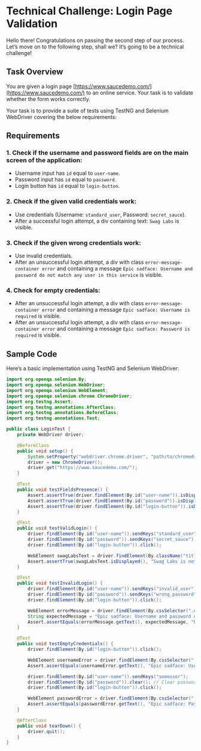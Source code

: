 # Technical Challenge: Login Page Validation

Hello there! Congratulations on passing the second step of our process.  
Let’s move on to the following step, shall we? It’s going to be a technical challenge!

## Task Overview

You are given a login page [https://www.saucedemo.com/](https://www.saucedemo.com/) to an online service. Your task is to validate whether the form works correctly.

Your task is to provide a suite of tests using TestNG and Selenium WebDriver covering the below requirements:

## Requirements

### 1. Check if the username and password fields are on the main screen of the application:

- Username input has `id` equal to `user-name`.
- Password input has `id` equal to `password`.
- Login button has `id` equal to `login-button`.

### 2. Check if the given valid credentials work:

- Use credentials (Username: `standard_user`, Password: `secret_sauce`).
- After a successful login attempt, a div containing text: `Swag Labs` is visible.

### 3. Check if the given wrong credentials work:

- Use invalid credentials.
- After an unsuccessful login attempt, a div with class `error-message-container error` and containing a message `Epic sadface: Username and password do not match any user in this service` is visible.

### 4. Check for empty credentials:

- After an unsuccessful login attempt, a div with class `error-message-container error` and containing a message `Epic sadface: Username is required` is visible.
- After an unsuccessful login attempt, a div with class `error-message-container error` and containing a message `Epic sadface: Password is required` is visible.

## Sample Code

Here’s a basic implementation using TestNG and Selenium WebDriver:

```java
import org.openqa.selenium.By;
import org.openqa.selenium.WebDriver;
import org.openqa.selenium.WebElement;
import org.openqa.selenium.chrome.ChromeDriver;
import org.testng.Assert;
import org.testng.annotations.AfterClass;
import org.testng.annotations.BeforeClass;
import org.testng.annotations.Test;

public class LoginTest {
    private WebDriver driver;

    @BeforeClass
    public void setup() {
        System.setProperty("webdriver.chrome.driver", "path/to/chromedriver");
        driver = new ChromeDriver();
        driver.get("https://www.saucedemo.com/");
    }

    @Test
    public void testFieldsPresence() {
        Assert.assertTrue(driver.findElement(By.id("user-name")).isDisplayed(), "Username field is not displayed.");
        Assert.assertTrue(driver.findElement(By.id("password")).isDisplayed(), "Password field is not displayed.");
        Assert.assertTrue(driver.findElement(By.id("login-button")).isDisplayed(), "Login button is not displayed.");
    }

    @Test
    public void testValidLogin() {
        driver.findElement(By.id("user-name")).sendKeys("standard_user");
        driver.findElement(By.id("password")).sendKeys("secret_sauce");
        driver.findElement(By.id("login-button")).click();

        WebElement swagLabsText = driver.findElement(By.className("title"));
        Assert.assertTrue(swagLabsText.isDisplayed(), "Swag Labs is not visible after successful login.");
    }

    @Test
    public void testInvalidLogin() {
        driver.findElement(By.id("user-name")).sendKeys("invalid_user");
        driver.findElement(By.id("password")).sendKeys("wrong_password");
        driver.findElement(By.id("login-button")).click();

        WebElement errorMessage = driver.findElement(By.cssSelector(".error-message-container.error"));
        String expectedMessage = "Epic sadface: Username and password do not match any user in this service";
        Assert.assertEquals(errorMessage.getText(), expectedMessage, "Error message for invalid credentials is not as expected.");
    }

    @Test
    public void testEmptyCredentials() {
        driver.findElement(By.id("login-button")).click();

        WebElement usernameError = driver.findElement(By.cssSelector(".error-message-container.error"));
        Assert.assertEquals(usernameError.getText(), "Epic sadface: Username is required", "Username required error message is incorrect.");

        driver.findElement(By.id("user-name")).sendKeys("someuser");
        driver.findElement(By.id("password")).clear(); // Clear password field
        driver.findElement(By.id("login-button")).click();

        WebElement passwordError = driver.findElement(By.cssSelector(".error-message-container.error"));
        Assert.assertEquals(passwordError.getText(), "Epic sadface: Password is required", "Password required error message is incorrect.");
    }

    @AfterClass
    public void tearDown() {
        driver.quit();
    }
}
